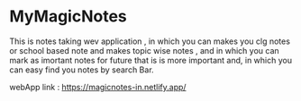 # MyMagicNotes
This is notes taking wev application , in which you can makes you clg notes or school based note and makes topic wise notes , and in which you can mark as imortant notes for future that is is more important and, in which you can easy find you notes by search Bar.


webApp link : https://magicnotes-in.netlify.app/
